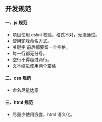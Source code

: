 ## 开发规范

#### 一、js 规范

- 项目使用 eslint 校验，格式不对，无法通过。
- 使用驼峰命名方式。
- 关键字 前后都要留一个空格。
- 每一行都无分号。
- 空行不得超过两行。
- 文本缩进使用两个空格

#### 二、css 规范

- 命名尽量达意

#### 三、html 规范

- 尽量少使用嵌套，html 语义化。

